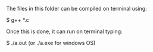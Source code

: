 
The files in this folder can be compiled on terminal using:

$ g++ *.c

Once this is done, it can run on terminal typing:

$ ./a.out (or ./a.exe for windows OS)
